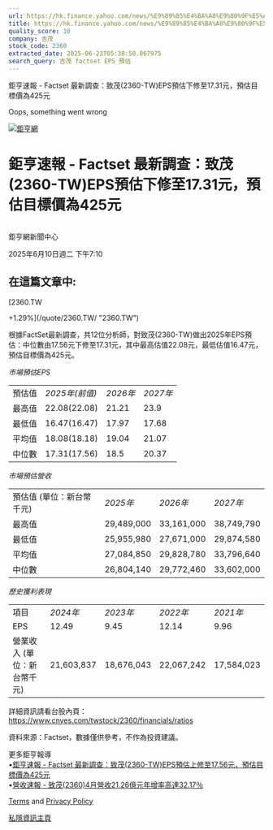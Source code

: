 ```yaml
---
url: https://hk.finance.yahoo.com/news/%E9%89%85%E4%BA%A8%E9%80%9F%E5%A0%B1-factset-%E6%9C%80%E6%96%B0%E8%AA%BF%E6%9F%A5-%E8%87%B4%E8%8C%82-2360-001026428.html
title: https://hk.finance.yahoo.com/news/%E9%89%85%E4%BA%A8%E9%80%9F%E5%A0%B1-factset-%E6%9C%80%E6%96%B0%E8
quality_score: 10
company: 吉茂
stock_code: 2360
extracted_date: 2025-06-23T05:38:50.067975
search_query: 吉茂 factset EPS 預估
---
```


鉅亨速報 - Factset 最新調查：致茂(2360-TW)EPS預估下修至17.31元，預估目標價為425元 


Oops, something went wrong

 

[![鉅亨網](https://s.yimg.com/ny/api/res/1.2/UM5hrThmhlnSiBO4o4qlLg--/YXBwaWQ9aGlnaGxhbmRlcjt3PTE0NjtoPTQ4O2NmPXdlYnA-/https://s.yimg.com/os/creatr-uploaded-images/2020-01/147c7630-36ab-11ea-ae7c-5ee7a0016555)](http://www.cnyes.com/ "鉅亨網")

# 鉅亨速報 - Factset 最新調查：致茂(2360-TW)EPS預估下修至17.31元，預估目標價為425元

![](data:image/gif;base64,R0lGODlhAQABAIAAAAAAAP///ywAAAAAAQABAAACAUwAOw==)

鉅亨網新聞中心

2025年6月10日週二 下午7:10

## 在這篇文章中:

[2360.TW

+1.29%](/quote/2360.TW/ "2360.TW")

根據FactSet最新調查，共12位分析師，對致茂(2360-TW)做出2025年EPS預估：中位數由17.56元下修至17.31元，其中最高估值22.08元，最低估值16.47元，預估目標價為425元。

*市場預估EPS*

|  |  |  |  |
| --- | --- | --- | --- |
| 預估值 | *2025年(前值)* | *2026年* | *2027年* |
| 最高值 | 22.08(22.08) | 21.21 | 23.9 |
| 最低值 | 16.47(16.47) | 17.97 | 17.68 |
| 平均值 | 18.08(18.18) | 19.04 | 21.07 |
| 中位數 | 17.31(17.56) | 18.5 | 20.37 |

*市場預估營收*

|  |  |  |  |
| --- | --- | --- | --- |
| 預估值 (單位：新台幣千元) | *2025年* | *2026年* | *2027年* |
| 最高值 | 29,489,000 | 33,161,000 | 38,749,790 |
| 最低值 | 25,955,980 | 27,671,000 | 29,874,580 |
| 平均值 | 27,084,850 | 29,828,780 | 33,796,640 |
| 中位數 | 26,804,140 | 29,772,460 | 33,602,000 |

*歷史獲利表現*

|  |  |  |  |  |
| --- | --- | --- | --- | --- |
| 項目 | *2024年* | *2023年* | *2022年* | *2021年* |
| EPS | 12.49 | 9.45 | 12.14 | 9.96 |
| 營業收入 (單位：新台幣千元) | 21,603,837 | 18,676,043 | 22,067,242 | 17,584,023 |

詳細資訊請看台股內頁：  
<https://www.cnyes.com/twstock/2360/financials/ratios>

資料來源：Factset，數據僅供參考，不作為投資建議。

更多鉅亨報導  
•[鉅亨速報 - Factset 最新調查：致茂(2360-TW)EPS預估上修至17.56元，預估目標價為425元](https://news.cnyes.com/news/id/6006429?utm_source=yahoo&utm_medium=RSS&utm_campaign=relate)  
•[營收速報 - 致茂(2360)4月營收21.26億元年增率高達32.17％](https://news.cnyes.com/news/id/5963159?utm_source=yahoo&utm_medium=RSS&utm_campaign=relate)

[Terms](https://guce.yahoo.com/terms?locale=zh-Hant-HK)  and [Privacy Policy](https://guce.yahoo.com/privacy-policy?locale=zh-Hant-HK)

[私隱資訊主頁](https://guce.yahoo.com/privacy-dashboard?locale=zh-Hant-HK)